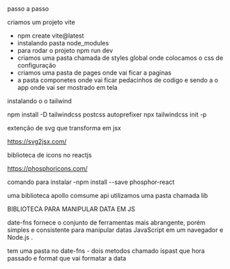 passo a passo 


criamos um projeto vite 

-  npm create vite@latest
- instalando pasta node_modules
- para rodar o projeto npm run dev 
- criamos uma pasta chamada de styles global onde colocamos o css de configuração
- criamos uma pasta de pages onde vai ficar a paginas 
- a pasta componetes onde vai ficar pedacinhos de codigo e sendo a o app onde vai ser mostrado em tela 

instalando o o tailwind 

npm install -D tailwindcss postcss autoprefixer
npx tailwindcss init -p

extenção de svg que transforma em jsx 

https://svg2jsx.com/

biblioteca de icons no reactjs

https://phosphoricons.com/

comando para instalar 
-npm install --save phosphor-react

uma biblioteca apollo comsume api 
utilizamos uma pasta chamada lib


BIBLIOTECA PARA MANIPULAR DATA EM JS 

date-fns fornece o conjunto de ferramentas mais abrangente, porém simples e consistente
para manipular datas JavaScript em um navegador e Node.js .

tem uma pasta no date-fns - dois metodos chamado ispast que hora passado e format que vai formatar a data 

